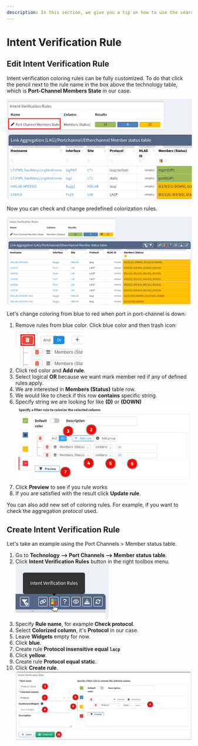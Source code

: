 ```yaml
---
description: In this section, we give you a tip on how to use the search function efficiently.
---
```


# Intent Verification Rule

## Edit Intent Verification Rule

Intent verification coloring rules can be fully customized. To do that click the pencil next to the rule name in the box above the technology table, which is **Port-Channel Members State** in our case.

![port members state](intent_rules/1878327423.png)

Now you can check and change predefined colorization rules.

![change colorization](intent_rules/1878327420.png)

Let's change coloring from blue to red when port in port-channel is
down:

1. Remove rules from blue color. Click blue color and then trash
   icon:  
    ![and or](intent_rules/1878327417.png)
2. Click red color and **Add rule**.
3. Select logical **OR** because we want mark member red if any of
   defined rules apply.
4. We are interested in **Members (Status)** table row.
5. We would like to check if this row **contains** specific string.
6. Specify string we are looking for like **(D)** or **(DOWN)**  
   ![rule details](intent_rules/1878327402.png)
7. Click **Preview** to see if you rule works
8. If you are satisfied with the result click **Update rule**.

You can also add new set of coloring rules. For example, if you want to check the aggregation protocol used.

## Create Intent Verification Rule

Let's take an example using the Port Channels > Member status table.

1. Go to **Technology --> Port Channels --> Member status table**.
2. Click **Intent Verification Rules** button in the right toolbox menu.  
   ![intent_verification_rules](intent_rules/1878327405.png)
3. Specify **Rule name**, for example **Check protocol**.
4. Select **Colorized column**, it's **Protocol** in our case.
5. Leave **Widgets** empty for now.
6. Click **blue**.
7. Create rule **Protocol insensitive equal `lacp`**
8. Click **yellow**.
9. Create rule **Protocol equal static**.
10. Click **Create rule**.  
    ![create rule process](intent_rules/1878327399.png)
